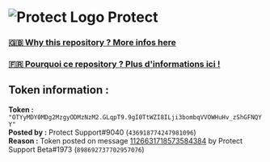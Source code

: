 # ![Protect Logo](https://i.imgur.com/5ovpCPg.png) Protect

### [🇬🇧 Why this repository ? More infos here](https://github.com/protect-github-bot/token-reset/blob/main/README.md)

### [🇫🇷 Pourquoi ce repository ? Plus d'informations ici !](https://github.com/protect-github-bot/token-reset/blob/main/FR_README.md)

## Token information :
**Token :** `"OTYyMDY0MDg2MzgyODMzNzM2.GLqpT9.9gI0TtWZI8ILji3bombqVVOWHuHv_zShGFNQYY"`\
**Posted by :** Protect Support#9040 (`436918774247981096`)\
**Reason :** Token posted on message [1126631718573584384](https://discord.com/channels/835179952500113459/854024243414564924/1126631718573584384) by Protect Support Beta#1973 (`898692737702957076`)